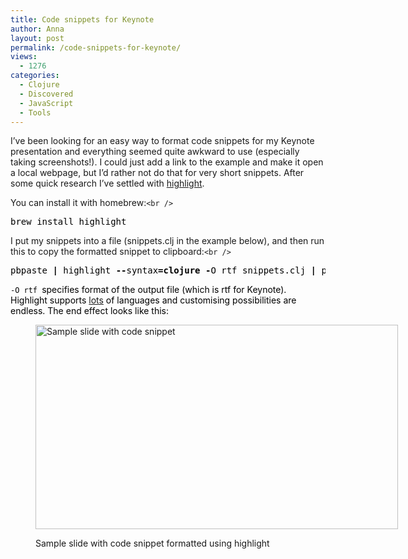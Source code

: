 ```yaml
---
title: Code snippets for Keynote
author: Anna
layout: post
permalink: /code-snippets-for-keynote/
views:
  - 1276
categories:
  - Clojure
  - Discovered
  - JavaScript
  - Tools
---
```

I&#8217;ve been looking for an easy way to format code snippets for my Keynote presentation and everything seemed quite awkward to use (especially taking screenshots!). I could just add a link to the example and make it open a local webpage, but I&#8217;d rather not do that for very short snippets. After some quick research I&#8217;ve settled with <a title="highlight" href="http://www.andre-simon.de/doku/highlight/en/highlight.html" target="_blank">highlight</a>.

You can install it with homebrew:`<br />
`

<pre style="color: #000000;"><span class="n">brew</span> <span class="n">install</span> <span class="n">highlight</span></pre>

I put my snippets into a file (snippets.clj in the example below), and then run this to copy the formatted snippet to clipboard:`<br />
`

<pre style="color: #000000;"><span class="n">pbpaste</span> <span class="o" style="font-weight: bold; color: #000000;">|</span> <span class="n">highlight</span> <span class="o" style="font-weight: bold; color: #000000;">--</span><span class="n">syntax</span><span class="o" style="font-weight: bold; color: #000000;">=clojure</span> <span class="o" style="font-weight: bold; color: #000000;">-</span><span class="n">O</span> <span class="n">rtf</span> snippets.clj <span class="o" style="font-weight: bold; color: #000000;">|</span> <span class="n">pbcopy</span></pre>

<p style="color: #000000;">
  <code>-O rtf </code>specifies format of the output file (which is rtf for Keynote). Highlight supports <a title="lots" href="http://www.andre-simon.de/doku/highlight/en/langs.php" target="_blank">lots</a> of languages and customising possibilities are endless. The end effect looks like this:
</p><figure id="attachment_271" style="width: 580px;" class="wp-caption alignnone">

[<img class="wp-image-271 size-large" src="http://annapawlicka.com/wp-content/uploads/2014/06/Untitled-940x531.jpg" alt="Sample slide with code snippet" width="580" height="327" />][1]<figcaption class="wp-caption-text">Sample slide with code snippet formatted using highlight</figcaption></figure>

 [1]: http://annapawlicka.com/wp-content/uploads/2014/06/Untitled.jpg